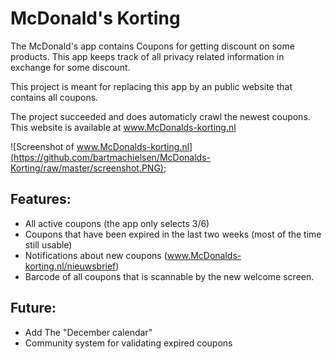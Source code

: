 # McDonald's Korting
The McDonald's app contains Coupons for getting discount on some products. This app keeps track of all privacy related information in exchange for some discount.

This project is meant for replacing this app by an public website that contains all coupons.

The project succeeded and does automaticly crawl the newest coupons. This website is available at www.McDonalds-korting.nl

![Screenshot of www.McDonalds-korting.nl](https://github.com/bartmachielsen/McDonalds-Korting/raw/master/screenshot.PNG);

## Features:
- All active coupons (the app only selects 3/6)
- Coupons that have been expired in the last two weeks (most of the time still usable)
- Notifications about new coupons (www.McDonalds-korting.nl/nieuwsbrief)
- Barcode of all coupons that is scannable by the new welcome screen.


## Future:
- Add The "December calendar"
- Community system for validating expired coupons
